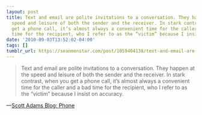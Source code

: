 ```yaml
---
layout: post
title: Text and email are polite invitations to a conversation. They happen at the
  speed and leisure of both the sender and the receiver. In stark contrast, when you
  get a phone call, it’s almost always a convenient time for the caller and a bad
  time for the recipient, who I refer to as the “victim” because I insist on accuracy.
date: '2010-09-03T13:52:02-04:00'
tags: []
tumblr_url: https://seanmonstar.com/post/1059404138/text-and-email-are-polite-invitations-to-a
---
```

> Text and email are polite invitations to a conversation. They happen at the speed and leisure of both the sender and the receiver. In stark contrast, when you get a phone call, it’s almost always a convenient time for the caller and a bad time for the recipient, who I refer to as the “victim” because I insist on accuracy.

—[Scott Adams Blog: Phone](http://dilbert.com/blog/entry/phone/)

